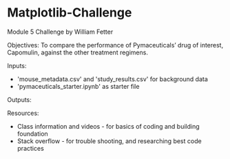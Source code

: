 # Matplotlib-Challenge
Module 5 Challenge by William Fetter

Objectives: To compare the performance of Pymaceuticals’ drug of interest, Capomulin, against the other treatment regimens.

 Inputs:
   - 'mouse_metadata.csv' and 'study_results.csv' for background data
   - 'pymaceuticals_starter.ipynb' as starter file
   
Outputs: 




Resources: 
   - Class information and videos - for basics of coding and building foundation
   - Stack overflow - for trouble shooting, and researching best code practices
